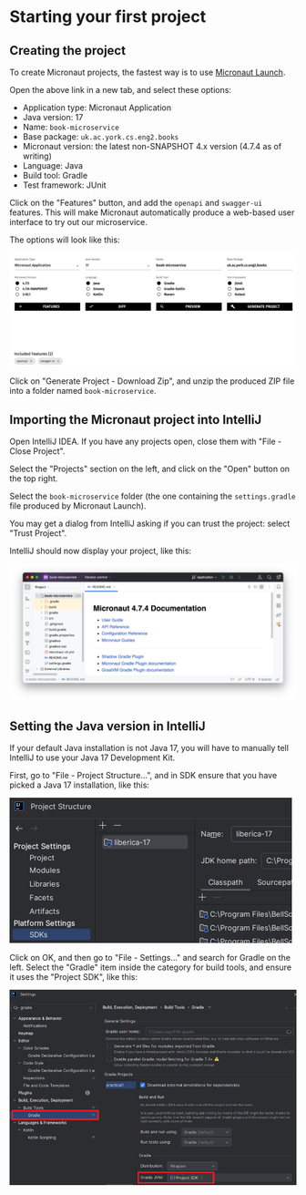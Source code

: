 # Starting your first project

## Creating the project

To create Micronaut projects, the fastest way is to use [Micronaut Launch](https://micronaut.io/launch/).

Open the above link in a new tab, and select these options:

* Application type: Micronaut Application
* Java version: 17
* Name: `book-microservice`
* Base package: `uk.ac.york.cs.eng2.books`
* Micronaut version: the latest non-SNAPSHOT 4.x version (4.7.4 as of writing)
* Language: Java
* Build tool: Gradle
* Test framework: JUnit

Click on the "Features" button, and add the `openapi` and `swagger-ui` features.
This will make Micronaut automatically produce a web-based user interface to try out our microservice.

The options will look like this:

![Screenshot of the selected options in Micronaut Launch](./micronaut-launch.png)

Click on "Generate Project - Download Zip", and unzip the produced ZIP file into a folder named `book-microservice`.

## Importing the Micronaut project into IntelliJ

Open IntelliJ IDEA. If you have any projects open, close them with "File - Close Project".

Select the "Projects" section on the left, and click on the "Open" button on the top right.

Select the `book-microservice` folder (the one containing the `settings.gradle` file produced by Micronaut Launch).

You may get a dialog from IntelliJ asking if you can trust the project: select "Trust Project".

IntelliJ should now display your project, like this:

![Screenshot of IntelliJ IDEA after opening the project](./intellij-opened.png)

## Setting the Java version in IntelliJ

If your default Java installation is not Java 17, you will have to manually tell IntelliJ to use your Java 17 Development Kit.

First, go to "File - Project Structure...", and in SDK ensure that you have picked a Java 17 installation, like this:

![Screenshot of IntelliJ using a Java 17 SDK](./intellij-project-structure.png)

Click on OK, and then go to "File - Settings..."  and search for Gradle on the left.
Select the "Gradle" item inside the category for build tools, and ensure it uses the "Project SDK", like this:

![Screenshot of IntelliJ Gradle settings using the Project SDK](./intellij-gradle-settings.png)
